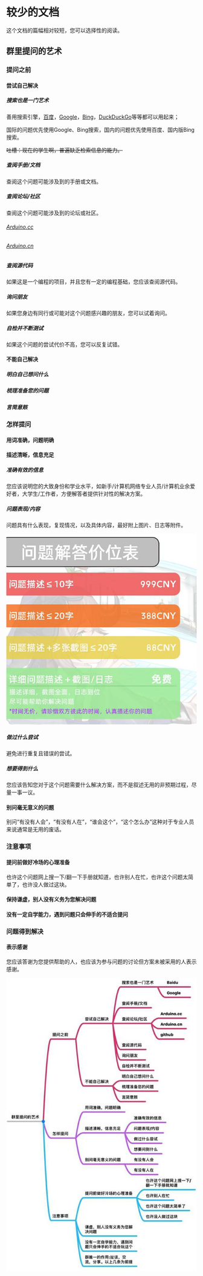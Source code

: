 # 较少的文档

这个文档的篇幅相对较短，您可以选择性的阅读。

## 群里提问的艺术

### 提问之前

#### 尝试自己解决

##### 搜索也是一门艺术

善用搜索引擎，[百度](https://baidu.com/)，[Google](https://google.com/)，[Bing](https://bing.com/)，[DuckDuckGo](https://duckduckgo.com/)等等都可以用起来；

国际的问题优先使用Google、Bing搜索，国内的问题优先使用百度、国内版Bing搜索。

~~吐槽：现在的学生啊，普遍缺乏检索信息的能力。~~

##### 查阅手册/文档

查阅这个问题可能涉及到的手册或文档。

##### 查阅论坛/社区

查阅这个问题可能涉及到的论坛或社区。

###### [Arduino.cc](https://www.arduino.cc/)

###### [Arduino.cn](https://www.arduino.cn/)

##### 查阅源代码

如果这是一个编程的项目，并且您有一定的编程基础，您应该查阅源代码。

##### 询问朋友

如果您身边有同行或可能对这个问题感兴趣的朋友，您可以试着询问。

##### 自检并不断测试

如果这个问题的尝试代价不高，您可以反复试错。

#### 不能自己解决

##### 明白自己想问什么

##### 梳理准备您的问题

##### 言简意赅

### 怎样提问

#### 用词准确，问题明确

#### 描述清晰，信息充足

##### 准确有效的信息

您应该说明您的大致身份和学业水平，如新手/计算机网络专业人员/计算机业余爱好者，大学生/工作者，方便解答者提供针对性的解决方案。

##### 问题表现/内容

问题具有什么表现，复现情况，以及具体内容，最好附上图片、日志等附件。

![问题解答价位表](images/问题解答价位表.jpg)

##### 做过什么尝试

避免进行重复且错误的尝试。

##### 想要得到什么

您应该告知您对于这个问题需要什么解决方案，而不是叙述无用的非预期过程，尽量一事一议。

#### 别问毫无意义的问题

别问“有没有人会”，“有没有人在”，“谁会这个”，“这个怎么办”这种对于专业人员来说通常是无用的废话。

### 注意事项

#### 提问前做好冷场的心理准备

也许这个问题网上搜一下/翻一下手册就知道，也许别人在忙，也许这个问题太简单了，也许没人做过这块。

#### 保持谦虚，别人没有义务为您解决问题

#### 没有一定自学能力，遇到问题只会伸手的不适合提问

### 问题得到解决

#### 表示感谢

您应该答谢为您提供帮助的人，也应该为参与问题的讨论但方案未被采用的人表示感谢。

**![群里提问的艺术](images/群里提问的艺术.jpeg)**

